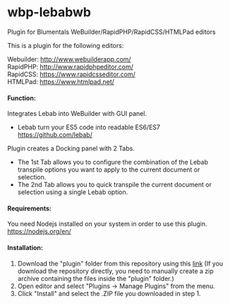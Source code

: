 # wbp-lebabwb
Plugin for Blumentals WeBuilder/RapidPHP/RapidCSS/HTMLPad editors

This is a plugin for the following editors:

Webuilder: http://www.webuilderapp.com/<br/>
RapidPHP: http://www.rapidphpeditor.com/<br/>
RapidCSS: https://www.rapidcsseditor.com/<br/>
HTMLPad: https://www.htmlpad.net/


#### Function:
Integrates Lebab into WeBuilder with GUI panel.

 * Lebab turn your ES5 code into readable ES6/ES7 <https://github.com/lebab/>

Plugin creates a Docking panel with 2 Tabs.
 * The 1st Tab allows you to configure the combination of the Lebab transpile options you want to apply to the current document or selection.
 * The 2nd Tab allows you to quick transpile the current document or selection using a single Lebab option.

#### Requirements:
You need Nodejs installed on your system in order to use this plugin. <https://nodejs.org/en/>

#### Installation:
1) Download the "plugin" folder from this repository using this [link](https://minhaskamal.github.io/DownGit/#/home?url=https://github.com/pmk65/wbp-lebabwb/tree/master/plugin&fileName=lebabwb&rootDirectory=false) (If you download the repository directly, you need to manually create a zip archive containing the files inside the "plugin" folder.)
2) Open editor and select "Plugins -> Manage Plugins" from the menu.
3) Click "Install" and select the .ZIP file you downloaded in step 1.
